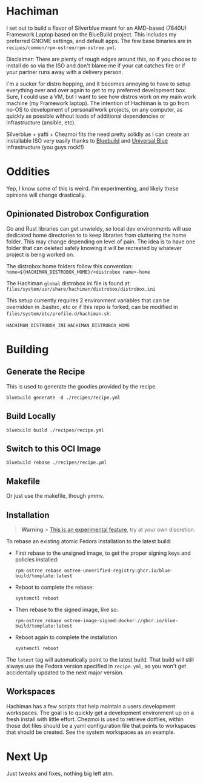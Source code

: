 # Hachiman

I set out to build a flavor of Silverblue meant for an AMD-based (7840U) Framework Laptop based on the BlueBuild project.
This includes my preferred GNOME settings, and default apps. The few base binaries are in
`recipes/common/rpm-ostree/rpm-ostree.yml`.

Disclaimer: There are plenty of rough edges around this, so if you choose to install do so via the ISO and don't
blame me if your cat catches fire or if your partner runs away with a delivery person.

I'm a sucker for distro hopping, and it becomes annoying to have to setup everything over and over again to get
to my preferred development box. Sure, I could use a VM, but I want to see how distros work on my main work machine
(my Framework laptop). The intention of Hachiman is to go from no-OS to development of personal/work projects, on any computer,
as quickly as possible without loads of additional dependencies or infrastructure (ansible, etc).

Silverblue + yafti + Chezmoi fits the need pretty solidly as I can create an installable ISO very easily thanks
to [Bluebuild](https://blue-build.org/) and [Universal Blue](https://universal-blue.org/) infrastructure (you guys rock!!)

# Oddities

Yep, I know some of this is weird. I'm experimenting, and likely these opinions will change drastically.

## Opinionated Distrobox Configuration

Go and Rust libraries can get unwieldy, so local dev environments will use dedicated home directories to
to keep libraries from cluttering the home folder. This may change depending on level of pain. The idea is to have
one folder that can deleted safely knowing it will be recreated by whatever project is being worked on.

The distrobox home folders follow this convention:
`home=${HACHIMAN_DISTROBOX_HOME}/<distrobox name>-home`

The Hachiman `global` distrobox ini file is found at:
`files/system/usr/share/hachiman/distrobox/distrobox.ini`

This setup currently requires 2 environment variables that can be overridden in .bashrc, etc or
if this repo is forked, can be modified in `files/system/etc/profile.d/hachiman.sh`:

`HACHIMAN_DISTROBOX_INI`
`HACHIMAN_DISTROBOX_HOME`

# Building

## Generate the Recipe

This is used to generate the goodies provided by the recipe.

`bluebuild generate -d ./recipes/recipe.yml`

## Build Locally

`bluebuild build ./recipes/recipe.yml`

## Switch to this OCI Image

`bluebuild rebase ./recipes/recipe.yml`

## Makefile

Or just use the makefile, though ymmv.

## Installation

> **Warning** > [This is an experimental feature](https://www.fedoraproject.org/wiki/Changes/OstreeNativeContainerStable), try at your own discretion.

To rebase an existing atomic Fedora installation to the latest build:

-   First rebase to the unsigned image, to get the proper signing keys and policies installed:
    ```
    rpm-ostree rebase ostree-unverified-registry:ghcr.io/blue-build/template:latest
    ```
-   Reboot to complete the rebase:
    ```
    systemctl reboot
    ```
-   Then rebase to the signed image, like so:
    ```
    rpm-ostree rebase ostree-image-signed:docker://ghcr.io/blue-build/template:latest
    ```
-   Reboot again to complete the installation
    ```
    systemctl reboot
    ```

The `latest` tag will automatically point to the latest build. That build will still always use the Fedora version specified in `recipe.yml`, so you won't get accidentally updated to the next major version.

## Workspaces

Hachiman has a few scripts that help maintain a users development workspaces. The goal is to
quickly get a development environment up on a fresh install with little effort. Chezmoi is used
to retrieve dotfiles, within those dot files should be a yaml configuration file that points
to workspaces that should be created. See the system workspaces as an example.

# Next Up

Just tweaks and fixes, nothing big left atm.
